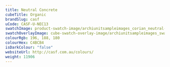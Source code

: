 ```yaml
---
title: Neutral Concrete
cubeTitle: Organic
brandSlug: casf
uCode: CASF-U-NEC13
swatchImage: product-swatch-image/archiunitsampleimages_corian_neutral-concrete.jpg
swatchOverlayImage: cube-swatch-overlay-image/archiunitsampleimages_swatch-overlay_corian.png
colourRgb: 196, 188, 180
colourHex: C4BCB4
isDarkColour: "false"
websiteUrl: http://casf.com.au/colours/
weight: 11906
---
```

